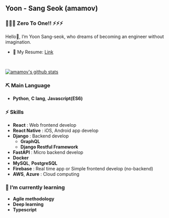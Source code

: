 ## Yoon - Sang Seok (amamov)

 <!-- ![](https://komarev.com/ghpvc/?username=amamov&color=brightgreen) -->

### 🧑🏻‍💻 Zero To One!! ⚡️⚡️⚡️

Hello👐, I’m Yoon Sang-seok, who dreams of becoming an engineer without imagination.

- 📝 My Resume: [Link]()



<br>

[![amamov's github stats](https://github-readme-stats.vercel.app/api?username=amamov&show_icons=true&theme=dark)](https://github.com/anuraghazra/github-readme-stats)

### ⛏ Main Language

- **Python**, **C lang**,  <b>Javascript(ES6)</b>

### ⚡️ Skills

- **React** : Web frontend develop
- **React Native** : iOS, Android app develop
- **Django** : Backend develop
  - **GraphQL**
  - **Django Restful Framework**
- **FastAPI** : Micro backend develop
- **Docker**
- **MySQL**, **PostgreSQL**
- **Firebase** : Real time app or Simple frontend develop (no-backend)
- **AWS**, **Azure** : Cloud computing


### 🌱 I’m currently learning

- **Agile methodology**
- **Deep learning**
- **Typescript**
